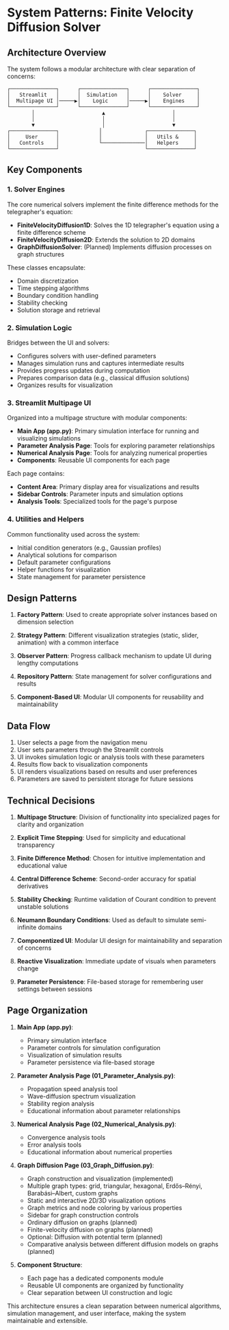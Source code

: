 # System Patterns: Finite Velocity Diffusion Solver

## Architecture Overview

The system follows a modular architecture with clear separation of concerns:

```
┌───────────────┐      ┌───────────────┐      ┌───────────────┐
│   Streamlit   │      │  Simulation   │      │    Solver     │
│  Multipage UI │─────▶│    Logic      │─────▶│    Engines    │
└───────────────┘      └───────────────┘      └───────────────┘
        │                      ▲                      │
        │                      │                      │
        ▼                      │                      ▼
┌───────────────┐             │              ┌───────────────┐
│     User      │             │              │   Utils &     │
│   Controls    │             └──────────────│   Helpers     │
└───────────────┘                            └───────────────┘
```

## Key Components

### 1. Solver Engines

The core numerical solvers implement the finite difference methods for the telegrapher's equation:

- **FiniteVelocityDiffusion1D**: Solves the 1D telegrapher's equation using a finite difference scheme
- **FiniteVelocityDiffusion2D**: Extends the solution to 2D domains
- **GraphDiffusionSolver**: (Planned) Implements diffusion processes on graph structures

These classes encapsulate:
- Domain discretization
- Time stepping algorithms
- Boundary condition handling
- Stability checking
- Solution storage and retrieval

### 2. Simulation Logic

Bridges between the UI and solvers:

- Configures solvers with user-defined parameters
- Manages simulation runs and captures intermediate results
- Provides progress updates during computation
- Prepares comparison data (e.g., classical diffusion solutions)
- Organizes results for visualization

### 3. Streamlit Multipage UI

Organized into a multipage structure with modular components:

- **Main App (app.py)**: Primary simulation interface for running and visualizing simulations
- **Parameter Analysis Page**: Tools for exploring parameter relationships
- **Numerical Analysis Page**: Tools for analyzing numerical properties
- **Components**: Reusable UI components for each page

Each page contains:
- **Content Area**: Primary display area for visualizations and results
- **Sidebar Controls**: Parameter inputs and simulation options
- **Analysis Tools**: Specialized tools for the page's purpose

### 4. Utilities and Helpers

Common functionality used across the system:

- Initial condition generators (e.g., Gaussian profiles)
- Analytical solutions for comparison
- Default parameter configurations
- Helper functions for visualization
- State management for parameter persistence

## Design Patterns

1. **Factory Pattern**: Used to create appropriate solver instances based on dimension selection

2. **Strategy Pattern**: Different visualization strategies (static, slider, animation) with a common interface

3. **Observer Pattern**: Progress callback mechanism to update UI during lengthy computations

4. **Repository Pattern**: State management for solver configurations and results

5. **Component-Based UI**: Modular UI components for reusability and maintainability

## Data Flow

1. User selects a page from the navigation menu
2. User sets parameters through the Streamlit controls
3. UI invokes simulation logic or analysis tools with these parameters
4. Results flow back to visualization components
5. UI renders visualizations based on results and user preferences
6. Parameters are saved to persistent storage for future sessions

## Technical Decisions

1. **Multipage Structure**: Division of functionality into specialized pages for clarity and organization

2. **Explicit Time Stepping**: Used for simplicity and educational transparency

3. **Finite Difference Method**: Chosen for intuitive implementation and educational value

4. **Central Difference Scheme**: Second-order accuracy for spatial derivatives

5. **Stability Checking**: Runtime validation of Courant condition to prevent unstable solutions

6. **Neumann Boundary Conditions**: Used as default to simulate semi-infinite domains

7. **Componentized UI**: Modular UI design for maintainability and separation of concerns

8. **Reactive Visualization**: Immediate update of visuals when parameters change

9. **Parameter Persistence**: File-based storage for remembering user settings between sessions

## Page Organization

1. **Main App (app.py)**:
   - Primary simulation interface
   - Parameter controls for simulation configuration
   - Visualization of simulation results
   - Parameter persistence via file-based storage

2. **Parameter Analysis Page (01_Parameter_Analysis.py)**:
   - Propagation speed analysis tool
   - Wave-diffusion spectrum visualization
   - Stability region analysis
   - Educational information about parameter relationships

3. **Numerical Analysis Page (02_Numerical_Analysis.py)**:
   - Convergence analysis tools
   - Error analysis tools
   - Educational information about numerical properties

4. **Graph Diffusion Page (03_Graph_Diffusion.py)**:
   - Graph construction and visualization (implemented)
   - Multiple graph types: grid, triangular, hexagonal, Erdős–Rényi, Barabási–Albert, custom graphs
   - Static and interactive 2D/3D visualization options
   - Graph metrics and node coloring by various properties
   - Sidebar for graph construction controls
   - Ordinary diffusion on graphs (planned)
   - Finite-velocity diffusion on graphs (planned)
   - Optional: Diffusion with potential term (planned)
   - Comparative analysis between different diffusion models on graphs (planned)

5. **Component Structure**:
   - Each page has a dedicated components module
   - Reusable UI components are organized by functionality
   - Clear separation between UI construction and logic

This architecture ensures a clean separation between numerical algorithms, simulation management, and user interface, making the system maintainable and extensible.
